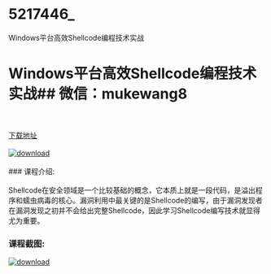 # 5217446_
Windows平台高效Shellcode编程技术实战
# Windows平台高效Shellcode编程技术实战## 微信：mukewang8
<br/></br>[下载地址](http://www.36tz.cn/article/5217446 "下载地址")
<br/></br>[![download](http://36tz.cn/muke_img/2021_01_1-19-300x108.png "下载地址")](http://www.36tz.cn/article/5217446 "下载地址")
<br/></br>### 课程介绍:<br/></br>Shellcode在安全领域是一个比较基础的概念，它本质上就是一段代码，是溢出程序和蠕虫病毒的核心。漏洞利用中最关键的是Shellcode的编写，由于漏洞发现者在漏洞发现之初并不会给出完整Shellcode，因此学习Shellcode编写技术就显得尤为重要。

### 课程截图:
[![download](http://36tz.cn/muke_img/2021_01_2-23.png "下载地址")](http://www.36tz.cn/article/5217446 "下载地址")
